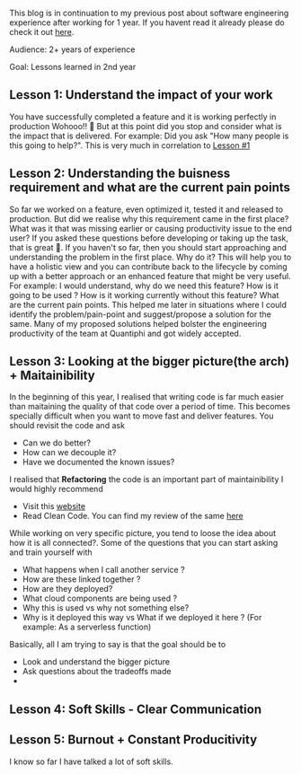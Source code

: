 This blog is in continuation to my previous post about software engineering experience after working for 1 year. If you havent read it already please do check it out [here](https://twishasaraiya.github.io/5-simple-tips-to-become-better-software-developer/).

Audience: 2+ years of experience

Goal: Lessons learned in 2nd year

## Lesson 1: Understand the impact of your work

You have successfully completed a feature and it is working perfectly in production Wohooo!! 🥳 But at this point did you stop and consider what is the impact that is delivered. For example: Did you ask "How many people is this going to help?". This is very much in correlation to [Lesson #1](#lesson-1)  

## Lesson 2: Understanding the buisness requirement and what are the current pain points

So far we worked on a feature, even optimized it, tested it and released to production. But did we realise why this requirement came in the first place? What was it that was missing earlier or causing productivity issue to the end user? If you asked these questions before developing or taking up the task, that is great 👏. If you haven't so far, then you should start approaching and understanding the problem in the first place. Why do it? This will help you to have a holistic view and you can contribute back to the lifecycle by coming up with a better approach or an enhanced feature that might be very useful. For example: I would understand, why do we need this feature? How is it going to be used ? How is it working currently without this feature?  What are the current pain points. This helped me later in situations where I could identify the problem/pain-point and suggest/propose a solution for the same. Many of my proposed solutions helped bolster the engineering productivity of the team at Quantiphi and got widely accepted.

## Lesson 3: Looking at the bigger picture(the arch) + Maitainibility

In the beginning of this year, I realised that writing code is far much easier than maitaining the quality of that code over a period of time. This becomes specially difficult when you want to move fast and deliver features. You should revisit the code and ask
 - Can we do better? 
 - How can we decouple it?
 - Have we documented the known issues?

I realised that **Refactoring** the code is an important part of maintainibility
I would highly recommend 
 - Visit this [website](https://refactoring.guru/)
 - Read Clean Code. You can find my review of the same [here](https://twishasaraiya.github.io/write-clean-code/)  

While working on very specific picture, you tend to loose the idea about how it is all connected?. Some of the questions that you can start asking and train yourself with
  - What happens when I call another service ?
  - How are these linked together ? 
  - How are they deployed? 
  - What cloud components are being used ?
  - Why this is used vs why not something else? 
  - Why is it deployed this way vs What if we deployed it here ? (For example: As a serverless function)

Basically, all I am trying to say is that the goal should be to 
  - Look and understand the bigger picture
  - Ask questions about the tradeoffs made
  - 

## Lesson 4: Soft Skills - Clear Communication

## Lesson 5: Burnout + Constant Producitivity

I know so far I have talked a lot of soft skills. 

